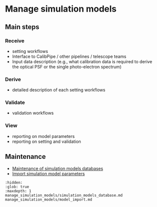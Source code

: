 # Manage simulation models

## Main steps

### Receive

- setting workflows
- Interface to CalibPipe / other pipelines / telescope teams
- Input data description (e.g., what calibration data is required to derive the optical PSF or the single photo-electron spectrum)

### Derive

- detailed description of each setting workflows

### Validate

- validation workflows

### View

- reporting on model parameters
- reporting on setting and validation

## Maintenance

- [Maintenance of simulation models databases](manage_simulation_models/simulation_models_database.md)
- [Import simulation model parameters](manage_simulation_models/model_import.md)


```{toctree}
:hidden:
:glob: true
:maxdepth: 1
manage_simulation_models/simulation_models_database.md
manage_simulation_models/model_import.md
```
